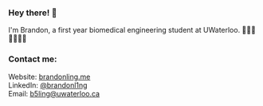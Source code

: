 ### Hey there! 👋

I'm Brandon, a first year biomedical engineering student at UWaterloo. 👨🏻‍💻👨🏻‍🔬🧪

### Contact me:
Website: [brandonling.me](https://www.brandonling.me/) \
LinkedIn: [@brandonl1ng](https://www.linkedin.com/in/brandonl1ng/) \
Email: b5ling@uwaterloo.ca

